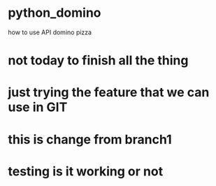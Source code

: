 # python_domino
how to use API domino pizza
# not today to finish all the thing
# just trying the feature that we can use in GIT
# this is change from branch1
# testing is it working or not